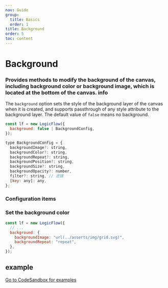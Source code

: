 ```yaml
---
nav: Guide
group:
  title: Basics
  order: 1
title: Background
order: 5
toc: content
---
```


# Background

### Provides methods to modify the background of the canvas, including background color or background image, which is located at the bottom of the canvas. <Badge>info</Badge>

The `background` option sets the style of the background layer of the canvas when it is created, and supports passthrough of any style attribute to the background layer. The default value of `false` means no background.


```jsx | pure
const lf = new LogicFlow({
  background: false | BackgroundConfig,
});

type BackgroundConfig = {
  backgroundImage?: string,
  backgroundColor?: string,
  backgroundRepeat?: string,
  backgroundPosition?: string,
  backgroundSize?: string,
  backgroundOpacity?: number,
  filter?: string, // 滤镜
  [key: any]: any,
};
```

### Configuration items

### Set the background color

```jsx | pure
const lf = new LogicFlow({
  // ...
  background: {
    backgroundImage: "url(../asserts/img/grid.svg)",
    backgroundRepeat: "repeat",
  },
});
```

## example

<a href="https://codesandbox.io/embed/infallible-goldberg-mrwgz?fontsize=14&hidenavigation=1&theme=dark&view=preview" target="_blank"> Go to CodeSandbox for examples</a>
